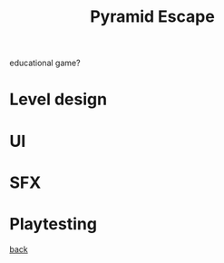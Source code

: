 ﻿---
layout: default
title: Pyramid Escape
description: Educational game about Ancient Egypt. Made to learn to the basics of Game Design.
---

educational game?

# Level design

# UI

# SFX

# Playtesting
[back](./)